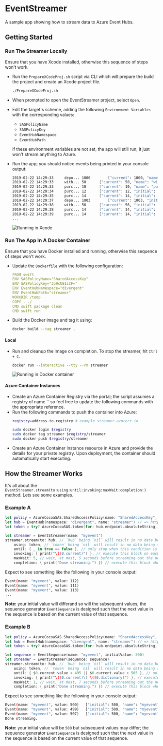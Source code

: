# EventStreamer
A sample app showing how to stream data to Azure Event Hubs.

## Getting Started
### Run The Streamer Locally
Ensure that you have Xcode installed, otherwise this sequence of steps won't work.

* Run the `PrepareXCodeProj.sh` script via CLI which will prepare the build the project and create an Xcode project file.
    ```sh
    ./PrepareXCodeProj.sh
    ```
* When prompted to open the EventStreamer project, select `Open`.
* Edit the target's scheme, adding the following `Environment Variables` with the corresponding values:
  * `SASPolicyName`
  * `SASPolicyKey`
  * `EventHubNamespace`
  * `EventHubPath`

  If these environment variables are not set, the app will still run; it just won't stream anything to Azure.
 * Run the app; you should notice events being printed in your console output:
    ```sh
    2019-02-22 14:29:33		depo...	1000 		["current": 1000, "name": "deposit", "initial": 1000]
    2019-02-22 14:29:33		with...	50 		["current": 50, "name": "withdrawal", "initial": 50]
    2019-02-22 14:29:33		purc...	10 		["current": 10, "name": "purchase", "initial": 10]
    2019-02-22 14:29:34		purc...	12 		["current": 12, "initial": 10, "name": "purchase", "previous": 10]
    2019-02-22 14:29:35		purc...	14 		["current": 14, "initial": 10, "name": "purchase", "previous": 12]
    2019-02-22 14:29:37		depo...	1003 		["current": 1003, "initial": 1000, "name": "deposit", "previous": 1000]
    2019-02-22 14:29:38		with...	56 		["current": 56, "initial": 50, "name": "withdrawal", "previous": 50]
    2019-02-22 14:29:38		purc...	14 		["current": 14, "initial": 10, "name": "purchase", "previous": 14]
    2019-02-22 14:29:39		purc...	14 		["current": 14, "initial": 10, "name": "purchase", "previous": 14]
    ...
    ```

    ![Running in Xcode](Xcode.gif)

### Run The App In A Docker Container
Ensure that you have Docker installed and running, otherwise this sequence of steps won't work.

* Update the `Dockerfile` with the following configuration:
    ```yml
    FROM swift
    ENV SASPolicyName="SharedAccessKey"
    ENV SASPolicyKey="Jp9cUB1iCF="
    ENV EventHubNamespace="divergent"
    ENV EventHubPath="streamer"
    WORKDIR /temp
    COPY . ./
    CMD swift package clean
    CMD swift run
    ```
* Build the Docker image and tag it using:
    ```sh
    docker build --tag streamer .
    ```
#### Local
* Run and cleanup the image on completion. To stop the streamer, hit  `Ctrl + C`.
    ```sh
    docker run --interactive --tty --rm streamer
    ```

    ![Running in Docker container](Container.gif)

#### Azure Container Instances
* Create an Azure Container Registry via the portal; the script assumes a registry of name `` so feel free to update the following commands with the appropriate reference.
* Run the following commands to push the container into Azure:
    ```sh
    registry=address.to.registry # example streamer.azurecr.io

    sudo docker login $registry
    sudo docker tag streamer $registry/streamer
    sudo docker push $registry/streamer
    ```
* Create an Azure Container Instance resource in Azure and provide the details for your private registry.
    Upon deployment, the container should automatically start executing.

## How the Streamer Works
It's all about the `EventStreamer.stream(to:using:until:invoking:maxWait:completion:)` method. Lets see some examples.

### Example A

```swift
let policy = AzureCocoaSAS.SharedAccessPolicy(name: "SharedAccessKey", key: "Jp9cUB1iCF=")
let hub = EventHub(namespace: "divergent", name: "streamer") // => http://divergent.servicebus.windows.net/streamer
let token = try? AzureCocoaSAS.token(for: hub.endpoint.absoluteString, using: policy, lifetime: 60 * 60) // expires after 1 hour

let streamer = EventStreamer(name: "myevent")
streamer.stream(to: hub, // `hub` being `nil` will result in no data being sent to Azure (i.e. offline mode)
    using: token, // `token` being `nil` will result in no data being sent to Azure (i.e. offline mode)
    until: { _ in true == false }, // only stop when this condition is met; this is a function mathing signature: (EventSequence)->Bool
    invoking: { print("\($0.current)") }, // execute this block on each event begin streamed; this is a function mathing signature: (EventSequence)->Void
    maxWait: 5, // wait, at most, 5 seconds before streaming out the next event
    completion: { print("Done streaming.") }) // execute this block when the termination condition is met; this is a function mathing signature: (Void)->Void
```

Expect to see something like the following in your console output:

```sh
Event(name: "myevent", value: 112)
Event(name: "myevent", value: 111)
Event(name: "myevent", value: 113)
...
```

**Note:** your initial value will differand so will the subsequent values; the sequence generator `EventSequence` is designed such that the next value in the sequence is based on the current value of that sequence.

### Example B

```swift
let policy = AzureCocoaSAS.SharedAccessPolicy(name: "SharedAccessKey", key: "Jp9cUB1iCF=")
let hub = EventHub(namespace: "divergent", name: "streamer") // => http://divergent.servicebus.windows.net/streamer
let token = try? AzureCocoaSAS.token(for: hub.endpoint.absoluteString, using: policy, lifetime: 60 * 60) // expires after 1 hour

let sequence = EventSequence(name: "myevent", initialValue: 500)
let streamer = EventStreamer(sequence: sequence)
streamer.stream(to: hub, // `hub` being `nil` will result in no data being sent to Azure (i.e. offline mode)
    using: token, // `token` being `nil` will result in no data being sent to Azure (i.e. offline mode)
    until: { $0.current.value < 495 || $0.current.value > 505 }, // only stop when this condition is met; this is a function mathing signature: (EventSequence)->Bool
    invoking: { print("\($0.current)\t \($0.dictionary)") }, // execute this block on each event begin streamed; this is a function mathing signature: (EventSequence)->Void
    maxWait: 1, // wait, at most, 7 seconds before streaming out the next event
    completion: { print("Done streaming.") }) // execute this block when the termination condition is met; this is a function mathing signature: (Void)->Void
```

Expect to see something like the following in your console output:

```sh
Event(name: "myevent", value: 500)	 ["initial": 500, "name": "myevent", "current": 500]
Event(name: "myevent", value: 499)	 ["initial": 500, "name": "myevent", "current": 499, "previous": 500]
Event(name: "myevent", value: 507)	 ["initial": 500, "name": "myevent", "current": 507, "previous": 499]
Done streaming.
```

**Note:** your initial value will be `500` but subsequent values may differ; the sequence generator `EventSequence` is designed such that the next value in the sequence is based on the current value of that sequence.
